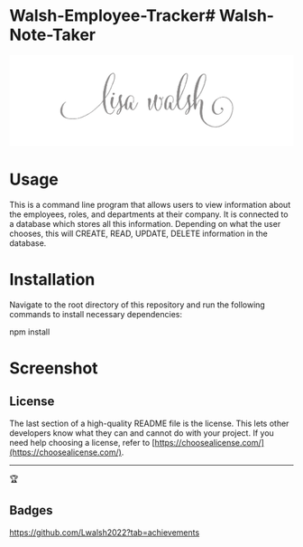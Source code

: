 # Walsh-Employee-Tracker# Walsh-Note-Taker

<img src = "images\LisaWalshPhotographyHeaderImage2.png" alt = "logo">



# Usage
This is a command line program that allows users to view information about the employees, roles, and departments at their company. It is connected to a database which stores all this information. Depending on what the user chooses, this will CREATE, READ, UPDATE, DELETE information in the database.

# Installation
Navigate to the root directory of this repository and run the following commands to install necessary dependencies:

npm install

# Screenshot

## License

The last section of a high-quality README file is the license. This lets other developers know what they can and cannot do with your project. If you need help choosing a license, refer to [https://choosealicense.com/](https://choosealicense.com/).

---

🏆
## Badges

https://github.com/Lwalsh2022?tab=achievements



